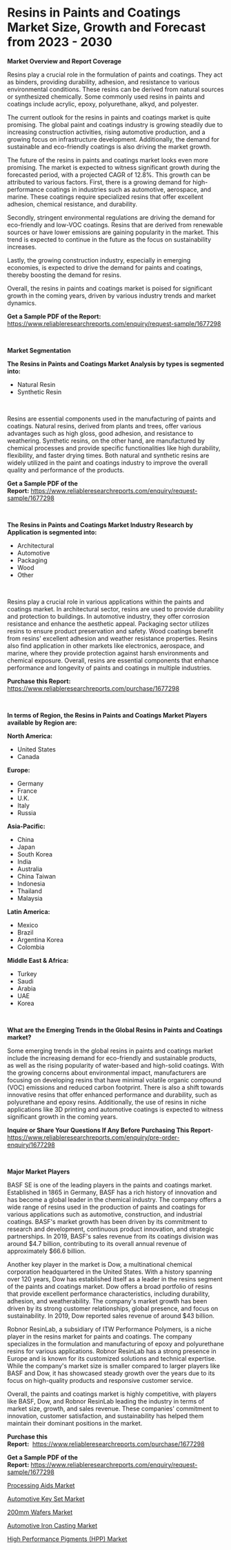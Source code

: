 <p><h1>Resins in Paints and Coatings Market Size, Growth and Forecast from 2023 - 2030</h1></p><p><strong>Market Overview and Report Coverage</strong></p>
<p><p>Resins play a crucial role in the formulation of paints and coatings. They act as binders, providing durability, adhesion, and resistance to various environmental conditions. These resins can be derived from natural sources or synthesized chemically. Some commonly used resins in paints and coatings include acrylic, epoxy, polyurethane, alkyd, and polyester.</p><p>The current outlook for the resins in paints and coatings market is quite promising. The global paint and coatings industry is growing steadily due to increasing construction activities, rising automotive production, and a growing focus on infrastructure development. Additionally, the demand for sustainable and eco-friendly coatings is also driving the market growth.</p><p>The future of the resins in paints and coatings market looks even more promising. The market is expected to witness significant growth during the forecasted period, with a projected CAGR of 12.8%. This growth can be attributed to various factors. First, there is a growing demand for high-performance coatings in industries such as automotive, aerospace, and marine. These coatings require specialized resins that offer excellent adhesion, chemical resistance, and durability.</p><p>Secondly, stringent environmental regulations are driving the demand for eco-friendly and low-VOC coatings. Resins that are derived from renewable sources or have lower emissions are gaining popularity in the market. This trend is expected to continue in the future as the focus on sustainability increases.</p><p>Lastly, the growing construction industry, especially in emerging economies, is expected to drive the demand for paints and coatings, thereby boosting the demand for resins.</p><p>Overall, the resins in paints and coatings market is poised for significant growth in the coming years, driven by various industry trends and market dynamics.</p></p>
<p><strong>Get a Sample PDF of the Report:</strong> <a href="https://www.reliableresearchreports.com/enquiry/request-sample/1677298">https://www.reliableresearchreports.com/enquiry/request-sample/1677298</a></p>
<p>&nbsp;</p>
<p><strong>Market Segmentation</strong></p>
<p><strong>The Resins in Paints and Coatings Market Analysis by types is segmented into:</strong></p>
<p><ul><li>Natural Resin</li><li>Synthetic Resin</li></ul></p>
<p>&nbsp;</p>
<p><p>Resins are essential components used in the manufacturing of paints and coatings. Natural resins, derived from plants and trees, offer various advantages such as high gloss, good adhesion, and resistance to weathering. Synthetic resins, on the other hand, are manufactured by chemical processes and provide specific functionalities like high durability, flexibility, and faster drying times. Both natural and synthetic resins are widely utilized in the paint and coatings industry to improve the overall quality and performance of the products.</p></p>
<p><strong>Get a Sample PDF of the Report:</strong>&nbsp;<a href="https://www.reliableresearchreports.com/enquiry/request-sample/1677298">https://www.reliableresearchreports.com/enquiry/request-sample/1677298</a></p>
<p>&nbsp;</p>
<p><strong>The Resins in Paints and Coatings Market Industry Research by Application is segmented into:</strong></p>
<p><ul><li>Architectural</li><li>Automotive</li><li>Packaging</li><li>Wood</li><li>Other</li></ul></p>
<p>&nbsp;</p>
<p><p>Resins play a crucial role in various applications within the paints and coatings market. In architectural sector, resins are used to provide durability and protection to buildings. In automotive industry, they offer corrosion resistance and enhance the aesthetic appeal. Packaging sector utilizes resins to ensure product preservation and safety. Wood coatings benefit from resins' excellent adhesion and weather resistance properties. Resins also find application in other markets like electronics, aerospace, and marine, where they provide protection against harsh environments and chemical exposure. Overall, resins are essential components that enhance performance and longevity of paints and coatings in multiple industries.</p></p>
<p><strong>Purchase this Report:</strong>&nbsp; <a href="https://www.reliableresearchreports.com/purchase/1677298">https://www.reliableresearchreports.com/purchase/1677298</a></p>
<p>&nbsp;</p>
<p><strong>In terms of Region, the Resins in Paints and Coatings Market Players available by Region are:</strong></p>
<p>
    <p> <strong> North America: </strong>
        <ul>
            <li>United States</li>
            <li>Canada</li>
        </ul>
        </p> 
    <p> <strong> Europe: </strong>
        <ul>
            <li>Germany</li>
            <li>France</li>
            <li>U.K.</li>
            <li>Italy</li>
            <li>Russia</li>
        </ul>
        </p> 
    <p> <strong> Asia-Pacific: </strong>
        <ul>
            <li>China</li>
            <li>Japan</li>
            <li>South Korea</li>
            <li>India</li>
            <li>Australia</li>
            <li>China Taiwan</li>
            <li>Indonesia</li>
            <li>Thailand</li>
            <li>Malaysia</li>
        </ul>
        </p> 
    <p> <strong> Latin America: </strong>
        <ul>
            <li>Mexico</li>
            <li>Brazil</li>
            <li>Argentina Korea</li>
            <li>Colombia</li>
        </ul>
        </p> 
    <p> <strong> Middle East & Africa: </strong>
        <ul>
            <li>Turkey</li>
            <li>Saudi</li>
            <li>Arabia</li>
            <li>UAE</li>
            <li>Korea</li>
        </ul>
    </p>
    </p>
<p>&nbsp;</p>
<p><strong>What are the Emerging Trends in the Global Resins in Paints and Coatings market?</strong></p>
<p><p>Some emerging trends in the global resins in paints and coatings market include the increasing demand for eco-friendly and sustainable products, as well as the rising popularity of water-based and high-solid coatings. With the growing concerns about environmental impact, manufacturers are focusing on developing resins that have minimal volatile organic compound (VOC) emissions and reduced carbon footprint. There is also a shift towards innovative resins that offer enhanced performance and durability, such as polyurethane and epoxy resins. Additionally, the use of resins in niche applications like 3D printing and automotive coatings is expected to witness significant growth in the coming years.</p></p>
<p><strong>Inquire or Share Your Questions If Any Before Purchasing This Report</strong>- <a href="https://www.reliableresearchreports.com/enquiry/pre-order-enquiry/1677298">https://www.reliableresearchreports.com/enquiry/pre-order-enquiry/1677298</a></p>
<p>&nbsp;</p>
<p><strong>Major Market Players</strong></p>
<p><p>BASF SE is one of the leading players in the paints and coatings market. Established in 1865 in Germany, BASF has a rich history of innovation and has become a global leader in the chemical industry. The company offers a wide range of resins used in the production of paints and coatings for various applications such as automotive, construction, and industrial coatings. BASF's market growth has been driven by its commitment to research and development, continuous product innovation, and strategic partnerships. In 2019, BASF's sales revenue from its coatings division was around $4.7 billion, contributing to its overall annual revenue of approximately $66.6 billion.</p><p>Another key player in the market is Dow, a multinational chemical corporation headquartered in the United States. With a history spanning over 120 years, Dow has established itself as a leader in the resins segment of the paints and coatings market. Dow offers a broad portfolio of resins that provide excellent performance characteristics, including durability, adhesion, and weatherability. The company's market growth has been driven by its strong customer relationships, global presence, and focus on sustainability. In 2019, Dow reported sales revenue of around $43 billion.</p><p>Robnor ResinLab, a subsidiary of ITW Performance Polymers, is a niche player in the resins market for paints and coatings. The company specializes in the formulation and manufacturing of epoxy and polyurethane resins for various applications. Robnor ResinLab has a strong presence in Europe and is known for its customized solutions and technical expertise. While the company's market size is smaller compared to larger players like BASF and Dow, it has showcased steady growth over the years due to its focus on high-quality products and responsive customer service.</p><p>Overall, the paints and coatings market is highly competitive, with players like BASF, Dow, and Robnor ResinLab leading the industry in terms of market size, growth, and sales revenue. These companies' commitment to innovation, customer satisfaction, and sustainability has helped them maintain their dominant positions in the market.</p></p>
<p><strong>Purchase this Report:</strong>&nbsp;&nbsp;<a href="https://www.reliableresearchreports.com/purchase/1677298">https://www.reliableresearchreports.com/purchase/1677298</a></p>
<p></p>
<p><strong>Get a Sample PDF of the Report:</strong>&nbsp;<a href="https://www.reliableresearchreports.com/enquiry/request-sample/1677298">https://www.reliableresearchreports.com/enquiry/request-sample/1677298</a></p>
<p><p><a href="https://github.com/gdfhhhj/Market-Research-Report-List-1/blob/main/processing-aids-market.md">Processing Aids Market</a></p><p><a href="https://www.linkedin.com/pulse/automotive-key-set-market-insights-players-forecast-till/">Automotive Key Set Market</a></p><p><a href="https://medium.com/@tyreldooley/200mm-wafers-market-size-growth-forecast-2023-2030-e6da53009389">200mm Wafers Market</a></p><p><a href="https://www.linkedin.com/pulse/automotive-iron-casting-market-size-growth-forecast-from-2023/">Automotive Iron Casting Market</a></p><p><a href="https://github.com/luckyshygirl/Market-Research-Report-List-1/blob/main/high-performance-pigments-hpp-market.md">High Performance Pigments (HPP) Market</a></p></p>